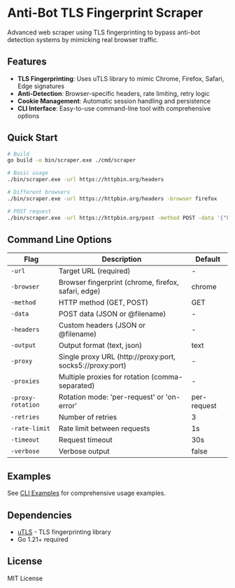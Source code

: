 # Anti-Bot TLS Fingerprint Scraper

Advanced web scraper using TLS fingerprinting to bypass anti-bot detection systems by mimicking real browser traffic.

## Features

- **TLS Fingerprinting**: Uses uTLS library to mimic Chrome, Firefox, Safari, Edge signatures
- **Anti-Detection**: Browser-specific headers, rate limiting, retry logic
- **Cookie Management**: Automatic session handling and persistence  
- **CLI Interface**: Easy-to-use command-line tool with comprehensive options

## Quick Start

```bash
# Build
go build -o bin/scraper.exe ./cmd/scraper

# Basic usage
./bin/scraper.exe -url https://httpbin.org/headers

# Different browsers
./bin/scraper.exe -url https://httpbin.org/headers -browser firefox

# POST request  
./bin/scraper.exe -url https://httpbin.org/post -method POST -data '{"key":"value"}'
```

## Command Line Options

| Flag | Description | Default |
|------|-------------|---------|
| `-url` | Target URL (required) | - |
| `-browser` | Browser fingerprint (chrome, firefox, safari, edge) | chrome |
| `-method` | HTTP method (GET, POST) | GET |
| `-data` | POST data (JSON or @filename) | - |
| `-headers` | Custom headers (JSON or @filename) | - |
| `-output` | Output format (text, json) | text |
| `-proxy` | Single proxy URL (http://proxy:port, socks5://proxy:port) | - |
| `-proxies` | Multiple proxies for rotation (comma-separated) | - |
| `-proxy-rotation` | Rotation mode: 'per-request' or 'on-error' | per-request |
| `-retries` | Number of retries | 3 |
| `-rate-limit` | Rate limit between requests | 1s |
| `-timeout` | Request timeout | 30s |
| `-verbose` | Verbose output | false |

## Examples

See [CLI Examples](./CLI_EXAMPLES.md) for comprehensive usage examples.

## Dependencies

- [uTLS](https://github.com/refraction-networking/utls) - TLS fingerprinting library
- Go 1.21+ required

## License

MIT License
